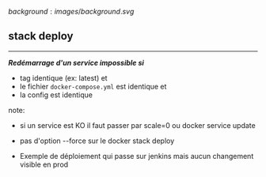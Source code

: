$background:images/background.svg$
## stack deploy
---

***Redémarrage d'un service impossible si***

* tag identique (ex: latest) et
* le fichier `docker-compose.yml` est identique et
* la config est identique

note:
* si un service est KO il faut passer par scale=0 ou docker service update
* pas d'option --force sur le docker stack deploy

* Exemple de déploiement qui passe sur jenkins mais aucun changement visible en prod

